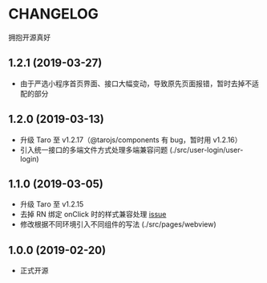 # CHANGELOG
拥抱开源真好

## 1.2.1 (2019-03-27)

* 由于严选小程序首页界面、接口大幅变动，导致原先页面报错，暂时去掉不适配的部分

## 1.2.0 (2019-03-13)

* 升级 Taro 至 v1.2.17（@tarojs/components 有 bug，暂时用 v1.2.16）
* 引入统一接口的多端文件方式处理多端兼容问题 (./src/user-login/user-login)

## 1.1.0 (2019-03-05)

* 升级 Taro 至 v1.2.15
* 去掉 RN 绑定 onClick 时的样式兼容处理 [issue](https://github.com/NervJS/taro/issues/2205)
* 修改根据不同环境引入不同组件的写法 (./src/pages/webview)

## 1.0.0 (2019-02-20)

* 正式开源
